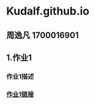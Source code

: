 # Kudalf.github.io

## 周逸凡 1700016901

## 1.作业1

### 作业1描述


### [作业1链接][1]







[1]: https://kudalf.github.io/geo_line_plane.html